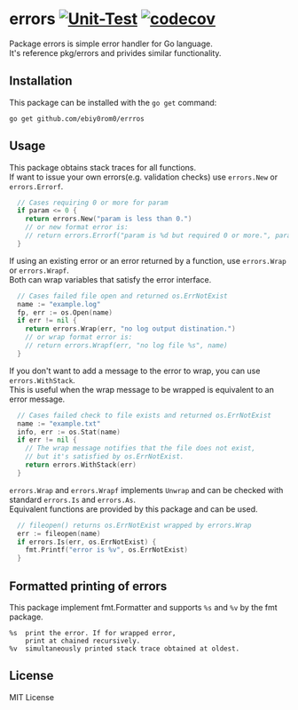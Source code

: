 # errors [![Unit-Test](https://github.com/ebiy0rom0/errors/actions/workflows/unittest.yml/badge.svg)](https://github.com/ebiy0rom0/errors/actions/workflows/unittest.yml) [![codecov](https://codecov.io/gh/ebiy0rom0/errors/branch/develop/graph/badge.svg?token=VBTPX64FKX)](https://codecov.io/gh/ebiy0rom0/errors)

Package errors is simple error handler for Go language.  
It's reference pkg/errors and privides similar functionality.


## Installation

This package can be installed with the `go get` command:
```
go get github.com/ebiy0rom0/errros
```


## Usage

This package obtains stack traces for all functions.  
If want to issue your own errors(e.g. validation checks) use `errors.New` or `errors.Errorf`.
```go
  // Cases requiring 0 or more for param
  if param <= 0 {
    return errors.New("param is less than 0.")
    // or new format error is:
    // return errors.Errorf("param is %d but required 0 or more.", param)
  }
```

If using an existing error or an error returned by a function, use `errors.Wrap` or `errors.Wrapf`.  
Both can wrap variables that satisfy the error interface.
```go
  // Cases failed file open and returned os.ErrNotExist
  name := "example.log"
  fp, err := os.Open(name)
  if err != nil {
    return errors.Wrap(err, "no log output distination.")
    // or wrap format error is:
    // return errors.Wrapf(err, "no log file %s", name)
  }
```

If you don't want to add a message to the error to wrap, you can use `errors.WithStack`.  
This is useful when the wrap message to be wrapped is equivalent to an error message.
```go
  // Cases failed check to file exists and returned os.ErrNotExist
  name := "example.txt"
  info, err := os.Stat(name)
  if err != nil {
    // The wrap message notifies that the file does not exist,
    // but it's satisfied by os.ErrNotExist.
    return errors.WithStack(err)
  }
```

`errors.Wrap` and `errors.Wrapf` implements `Unwrap` and can be checked with standard `errors.Is` and `errors.As`.  
Equivalent functions are provided by this package and can be used.
```go
  // fileopen() returns os.ErrNotExist wrapped by errors.Wrap
  err := fileopen(name)
  if errors.Is(err, os.ErrNotExist) {
    fmt.Printf("error is %v", os.ErrNotExist)
  }
```


## Formatted printing of errors

This package implement fmt.Formatter and supports `%s` and `%v` by the fmt package.
```
%s  print the error. If for wrapped error, 
    print at chained recursively.
%v  simultaneously printed stack trace obtained at oldest.
```


## License

MIT License